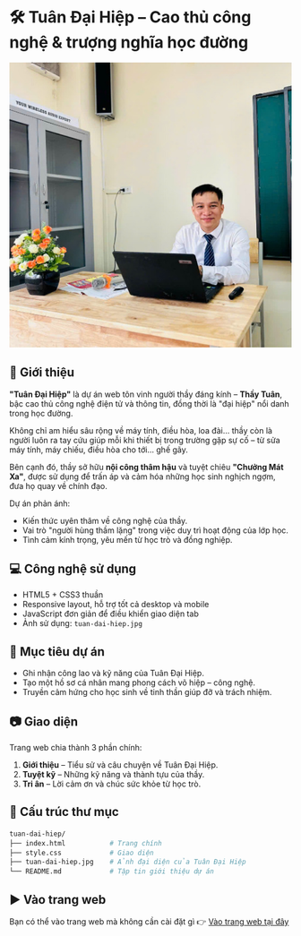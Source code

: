 # 🛠️ Tuân Đại Hiệp – Cao thủ công nghệ & trượng nghĩa học đường

![Tuân Đại Hiệp](./tuan-dai-hiep.jpg)

## 📌 Giới thiệu

**"Tuân Đại Hiệp"** là dự án web tôn vinh người thầy đáng kính – **Thầy Tuân**, bậc cao thủ công nghệ điện tử và thông tin, đồng thời là "đại hiệp" nổi danh trong học đường.  

Không chỉ am hiểu sâu rộng về máy tính, điều hòa, loa đài… thầy còn là người luôn ra tay cứu giúp mỗi khi thiết bị trong trường gặp sự cố – từ sửa máy tính, máy chiếu, điều hòa cho tới… ghế gãy.  

Bên cạnh đó, thầy sở hữu **nội công thâm hậu** và tuyệt chiêu **"Chưởng Mát Xa"**, được sử dụng để trấn áp và cảm hóa những học sinh nghịch ngợm, đưa họ quay về chính đạo.

Dự án phản ánh:
- Kiến thức uyên thâm về công nghệ của thầy.
- Vai trò "người hùng thầm lặng" trong việc duy trì hoạt động của lớp học.
- Tình cảm kính trọng, yêu mến từ học trò và đồng nghiệp.

## 💻 Công nghệ sử dụng

- HTML5 + CSS3 thuần
- Responsive layout, hỗ trợ tốt cả desktop và mobile
- JavaScript đơn giản để điều khiển giao diện tab
- Ảnh sử dụng: `tuan-dai-hiep.jpg`

## 🧠 Mục tiêu dự án

- Ghi nhận công lao và kỹ năng của Tuân Đại Hiệp.
- Tạo một hồ sơ cá nhân mang phong cách võ hiệp – công nghệ.
- Truyền cảm hứng cho học sinh về tinh thần giúp đỡ và trách nhiệm.

## 📷 Giao diện

Trang web chia thành 3 phần chính:

1. **Giới thiệu** – Tiểu sử và câu chuyện về Tuân Đại Hiệp.
2. **Tuyệt kỹ** – Những kỹ năng và thành tựu của thầy.
3. **Tri ân** – Lời cảm ơn và chúc sức khỏe từ học trò.

## 📁 Cấu trúc thư mục

~~~bash
tuan-dai-hiep/
├── index.html           # Trang chính
├── style.css            # Giao diện
├── tuan-dai-hiep.jpg    # Ảnh đại diện của Tuân Đại Hiệp
└── README.md            # Tập tin giới thiệu dự án
~~~

## ▶️ Vào trang web

Bạn có thể vào trang web mà không cần cài đặt gì 👉 [Vào trang web tại đây](https://tri1407.github.io/Tuan-Dai-Hiep/)
